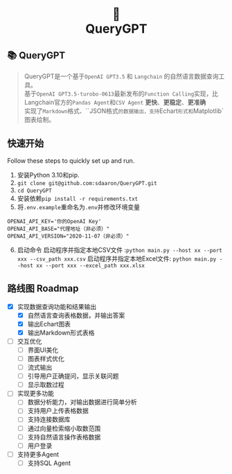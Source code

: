<h1 align="center">
📄<br>QueryGPT
</h1>

## 📚 QueryGPT

> QueryGPT是一个基于`OpenAI GPT3.5` 和 `Langchain` 的自然语言数据查询工具。  
> 基于`OpenAI GPT3.5-turobo-0613`最新发布的`Function Calling`实现，比Langchain官方的`Pandas Agent`和`CSV Agent` **更快**、**更稳定**、**更准确**  
> 实现了`Markdown`格式、``JSON格式`的数据输出，支持`Echart`形式和`Matplotlib`图表绘制。  

## 快速开始
Follow these steps to quickly set up and run.
1. 安装Python 3.10和pip.
2. `git clone git@github.com:sdaaron/QueryGPT.git`
3. `cd QueryGPT`
4. 安装依赖`pip install -r requirements.txt`
5. 将`.env.example`重命名为`.env`并修改环境变量
```
OPENAI_API_KEY='你的OpenAI Key'
OPENAI_API_BASE="代理地址（非必须）"
OPENAI_API_VERSION="2020-11-07（非必须）"
```
6. 启动命令
启动程序并指定本地CSV文件 :```python main.py --host xx --port xxx --csv_path xxx.csv```
启动程序并指定本地Excel文件: ```python main.py --host xx --port xxx --excel_path xxx.xlsx```


## 路线图 Roadmap
- [x] 实现数据查询功能和结果输出
  - [x] 自然语言查询表格数据，并输出答案
  - [x] 输出Echart图表
  - [x] 输出Markdown形式表格

- [ ] 交互优化
  - [ ] 界面UI美化
  - [ ] 图表样式优化
  - [ ] 流式输出
  - [ ] 引导用户正确提问，显示关联问题
  - [ ] 显示取数过程

- [ ] 实现更多功能
  - [ ] 数据分析能力，对输出数据进行简单分析
  - [ ] 支持用户上传表格数据
  - [ ] 支持连接数据库
  - [ ] 通过向量检索缩小取数范围
  - [ ] 支持自然语言操作表格数据
  - [ ] 用户登录

- [ ] 支持更多Agent
  - [ ] 支持SQL Agent